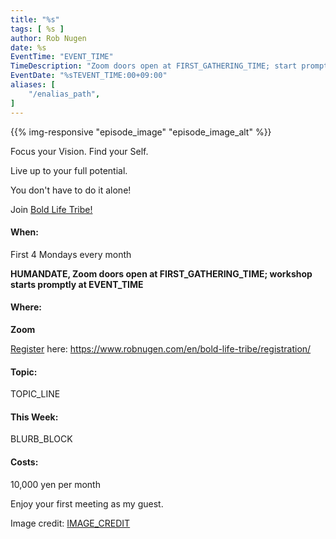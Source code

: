 ```yaml
---
title: "%s"
tags: [ %s ]
author: Rob Nugen
date: %s
EventTime: "EVENT_TIME"
TimeDescription: "Zoom doors open at FIRST_GATHERING_TIME; start promptly at EVENT_TIME"
EventDate: "%sTEVENT_TIME:00+09:00"
aliases: [
    "/enalias_path",
]
---
```


{{% img-responsive "episode_image" "episode_image_alt" %}}

Focus your Vision.  Find your Self.

Live up to your full potential.

You don't have to do it alone!

Join [Bold Life Tribe!](/en/bold-life-tribe/)

#### When:

First 4 Mondays every month

**HUMANDATE, Zoom doors open at FIRST_GATHERING_TIME; workshop starts promptly at EVENT_TIME**

#### Where:

**Zoom**

[Register](/en/bold-life-tribe/registration/) here: https://www.robnugen.com/en/bold-life-tribe/registration/

#### Topic:

TOPIC_LINE

#### This Week:

BLURB_BLOCK

#### Costs: ####

10,000 yen per month

Enjoy your first meeting as my guest.

<div class="note">Image credit:
<a href="IMAGE_CREDIT">IMAGE_CREDIT</a>
</div>
